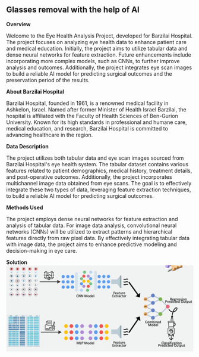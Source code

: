 ## **Glasses removal with the help of AI**

**Overview**

Welcome to the Eye Health Analysis Project, developed for Barzilai Hospital. The project focuses on analyzing eye health data to enhance patient care and medical education. Initially, the project aims to utilize tabular data and dense neural networks for feature extraction. Future enhancements include incorporating more complex models, such as CNNs, to further improve analysis and outcomes. Additionally, the project integrates eye scan images to build a reliable AI model for predicting surgical outcomes and the preservation period of the results.

**About Barzilai Hospital**

Barzilai Hospital, founded in 1961, is a renowned medical facility in Ashkelon, Israel. Named after former Minister of Health Israel Barzilai, the hospital is affiliated with the Faculty of Health Sciences of Ben-Gurion University. Known for its high standards in professional and humane care, medical education, and research, Barzilai Hospital is committed to advancing healthcare in the region.

**Data Description**

The project utilizes both tabular data and eye scan images sourced from Barzilai Hospital's eye health system. The tabular dataset contains various features related to patient demographics, medical history, treatment details, and post-operative outcomes. Additionally, the project incorporates multichannel image data obtained from eye scans. The goal is to effectively integrate these two types of data, leveraging feature extraction techniques, to build a reliable AI model for predicting surgical outcomes.

**Methods Used**

The project employs dense neural networks for feature extraction and analysis of tabular data. For image data analysis, convolutional neural networks (CNNs) will be utilized to extract patterns and hierarchical features directly from raw pixel data. By effectively integrating tabular data with image data, the project aims to enhance predictive modeling and decision-making in eye care.

**Solution**
![Solution](https://github.com/JohnZaatra/Glass-removal-Ai/blob/87474b1b5271abed5008326874b2785a7dca2024/presentation-and-work/Solution.png)


